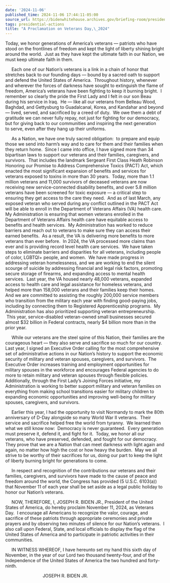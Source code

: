 ```yaml
---
date: '2024-11-06'
published_time: 2024-11-06 17:44:11-05:00
source_url: https://bidenwhitehouse.archives.gov/briefing-room/presidential-actions/2024/11/06/a-proclamation-on-veterans-day-2024/
tags: presidential-actions
title: "A Proclamation on Veterans Day,\_2024"
---
```

 
Today, we honor generations of America’s veterans — patriots who have
stood on the frontlines of freedom and kept the light of liberty shining
bright around the world.  Just as they have kept the ultimate faith in
our Nation, we must keep ultimate faith in them.

     Each one of our Nation’s veterans is a link in a chain of honor
that stretches back to our founding days — bound by a sacred oath to
support and defend the United States of America.  Throughout history,
whenever and wherever the forces of darkness have sought to extinguish
the flame of freedom, America’s veterans have been fighting to keep it
burning bright.  I remember so clearly the pride the First Lady and I
felt in our son Beau during his service in Iraq.  He — like all our
veterans from Belleau Wood, Baghdad, and Gettysburg to Guadalcanal,
Korea, and Kandahar and beyond — lived, served, and sacrificed by a
creed of duty.  We owe them a debt of gratitude we can never fully
repay, not just for fighting for our democracy, but for giving back to
our communities and inspiring the next generation to serve, even after
they hang up their uniforms.

     As a Nation, we have one truly sacred obligation:  to prepare and
equip those we send into harm’s way and to care for them and their
families when they return home.  Since I came into office, I have signed
more than 34 bipartisan laws to support our veterans and their families,
caregivers, and survivors.  That includes the landmark Sergeant First
Class Heath Robinson Honoring our Promise to Address Comprehensive
Toxics (PACT) Act, which enacted the most significant expansion of
benefits and services for veterans exposed to toxins in more than 30
years.  Today, more than 1.1 million veterans and 11,000 survivors of
deceased veterans are now receiving new service-connected disability
benefits, and over 5.8 million veterans have been screened for toxic
exposure — a critical step to ensuring they get access to the care they
need.  And as of last March, any exposed veteran who served during any
conflict outlined in the PACT Act will be able to enroll in the
Department of Veterans Affairs (VA) health care.  My Administration is
ensuring that women veterans enrolled in the Department of Veterans
Affairs health care have equitable access to benefits and health
services.  My Administration has worked to reduce barriers and reach out
to veterans to make sure they can access their earned benefits.  As a
result, the VA is delivering more benefits to more veterans than ever
before.  In 2024, the VA processed more claims than ever and is
providing record level health care services.  We have taken steps to
eliminate barriers and disparities for all veterans, including people of
color, LGBTQI+ people, and women.  We have made progress in addressing
veteran homelessness, and we are working to end the silent scourge of
suicide by addressing financial and legal risk factors, promoting secure
storage of firearms, and expanding access to mental health services. 
Last year, the VA housed nearly 48,000 veterans, expanded access to
health care and legal assistance for homeless veterans, and helped more
than 158,000 veterans and their families keep their homes.  And we are
committed to assisting the roughly 200,000 service members who
transition from the military each year with finding good-paying jobs,
including by connecting them to Registered Apprenticeship programs.  My
Administration has also prioritized supporting veteran entrepreneurship.
 This year, service-disabled veteran-owned small businesses secured
almost $32 billion in Federal contracts, nearly $4 billion more than in
the prior year. 

     While our veterans are the steel spine of this Nation, their
families are the courageous heart — they also serve and sacrifice so
much for our country.  Last year, I signed an Executive Order calling
for the most comprehensive set of administrative actions in our Nation’s
history to support the economic security of military and veteran
spouses, caregivers, and survivors.  The Executive Order increases
training and employment opportunities for military spouses in the
workforce and encourages Federal agencies to do more to retain military
and veteran spouses through flexible policies.  Additionally, through
the First Lady’s Joining Forces initiative, my Administration is working
to better support military and veteran families on everything from
making school transitions easier for military children to expanding
economic opportunities and improving well-being for military spouses,
caregivers, and survivors. 

     Earlier this year, I had the opportunity to visit Normandy to mark
the 80th anniversary of D-Day alongside so many World War II veterans. 
Their service and sacrifice helped free the world from tyranny.  We
learned then what we still know now:  Democracy is never guaranteed. 
Every generation must preserve it, defend it, and fight for it.  Today,
we honor all our veterans, who have preserved, defended, and fought for
our democracy.  They prove that we are a Nation that can meet darkness
with light again and again, no matter how high the cost or how heavy the
burden.  May we all strive to be worthy of their sacrifices for us,
doing our part to keep the light of liberty burning bright for
generations to come.

     In respect and recognition of the contributions our veterans and
their families, caregivers, and survivors have made to the cause of
peace and freedom around the world, the Congress has provided (5 U.S.C.
6103(a)) that November 11 of each year shall be set aside as a legal
public holiday to honor our Nation’s veterans.

     NOW, THEREFORE, I, JOSEPH R. BIDEN JR., President of the United
States of America, do hereby proclaim November 11, 2024, as Veterans
Day.  I encourage all Americans to recognize the valor, courage, and
sacrifice of these patriots through appropriate ceremonies and private
prayers and by observing two minutes of silence for our Nation’s
veterans.  I also call upon Federal, State, and local officials to
display the flag of the United States of America and to participate in
patriotic activities in their communities.

     IN WITNESS WHEREOF, I have hereunto set my hand this sixth day of
November, in the year of our Lord two thousand twenty-four, and of the
Independence of the United States of America the two hundred and
forty-ninth.

                              JOSEPH R. BIDEN JR.
